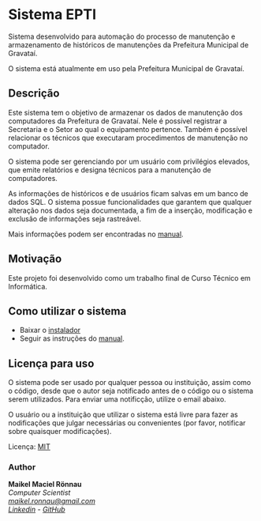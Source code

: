 # Sistema EPTI

Sistema desenvolvido para automação do processo de manutenção e armazenamento de históricos de manutenções da Prefeitura Municipal de Gravataí.

O sistema está atualmente em uso pela Prefeitura Municipal de Gravataí.

## Descrição 

Este sistema tem o objetivo de armazenar os dados de manutenção dos computadores da Prefeitura de Gravataí. Nele é possível registrar a Secretaria e o Setor ao qual o equipamento pertence. Também é possível relacionar os técnicos que executaram procedimentos de manutenção no computador.

O sistema pode ser gerenciando por um usuário com privilégios elevados, que emite relatórios e designa técnicos para a manutenção de computadores.

As informações de históricos e de usuários ficam salvas em um banco de dados SQL. O sistema possue funcionalidades que garantem que qualquer alteração nos dados seja documentada, a fim de a inserção, modificação e exclusão de informações seja rastreável.

Mais informações podem ser encontradas no [manual](https://github.com/maikelronnau/sistema_epti/blob/master/manual/Manual%20de%20Instala%C3%A7%C3%A3o%20Sistema%20EPTI.pdf).
## Motivação

Este projeto foi desenvolvido como um trabalho final de Curso Técnico em Informática.

## Como utilizar o sistema

- Baixar o [instalador](https://github.com/maikelronnau/sistema_epti/releases/tag/v5.0.0)
- Seguir as instruções do [manual](https://github.com/maikelronnau/sistema_epti/blob/master/manual/Manual%20de%20Instala%C3%A7%C3%A3o%20Sistema%20EPTI.pdf).

## Licença para uso

O sistema pode ser usado por qualquer pessoa ou instituição, assim como o código, desde que o autor seja notificado antes de o código ou o sistema serem utilizados. Para enviar uma notificção, utilize o email abaixo.

O usuário ou a instituição que utilizar o sistema está livre para fazer as nodificações que julgar necessárias ou convenientes (por favor, notificar sobre quaisquer modificações).

Licença: [MIT](https://github.com/maikelronnau/sistema_epti/blob/master/LICENSE)

### Author

**Maikel Maciel Rönnau**  
*Computer Scientist  
maikel.ronnau@gmail.com  
[Linkedin](https://br.linkedin.com/in/maikelronnau) - [GitHub](https://github.com/maikelronnau)*
